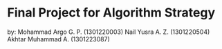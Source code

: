 # Final Project for Algorithm Strategy
by:
Mohammad Argo G. P. (1301220003)
Nail Yusra A. Z. (1301220504)
Akhtar Muhammad A. (1301223087)

